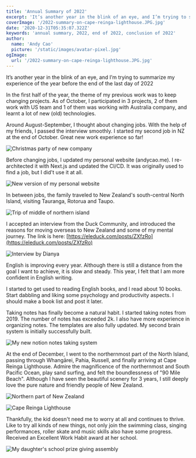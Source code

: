 ```yaml
---
title: 'Annual Summary of 2022'
excerpt: 'It’s another year in the blink of an eye, and I’m trying to summarize my experience of the year before the end of the last day of 2022'
coverImage: '/2022-summary-on-cape-reinga-lighthouse.JPG.jpg'
date: '2020-12-31T05:35:07.322Z'
keywords: 'annual summary, 2022, end of 2022, conclusion of 2022'
author:
  name: 'Andy Cao'
  picture: '/static/images/avatar-pixel.jpg'
ogImage:
  url: '/2022-summary-on-cape-reinga-lighthouse.JPG.jpg'
---
```


It’s another year in the blink of an eye, and I’m trying to summarize my experience of the year before the end of the last day of 2022

In the first half of the year, the theme of my previous work was to keep changing projects. As of October, I participated in 3 projects, 2 of them work with US team and 1 of them was working with Australia company, and learnt a lot of new (old) technologies.

Around August-September, I thought about changing jobs. With the help of my friends, I passed the interview smoothly. I started my second job in NZ at the end of October. Great new work experience so far!

![Christmas party of new company](/2022-summary-on-boat.JPG)

Before changing jobs, I updated my personal website (andycao.me). I re-architected it with Next.js and updated the CI/CD. It was originally used to find a job, but I did't use it at all.

![New version of my personal website](/2022-summary-website.jpg)

In between jobs, the family traveled to New Zealand's south-central North Island, visiting Tauranga, Rotorua and Taupo.

![Trip of middle of northern island](/2022-summary-taranga.JPG)

I accepted an interview from the Duck Community, and introduced the reasons for moving overseas to New Zealand and some of my mental journey. The link is here: [https://eleduck.com/posts/ZXfzRo](https://eleduck.com/posts/ZXfzRo)

![Interview by Dianya](/2022-summary-dianya.jpg)

English is improving every year. Although there is still a distance from the goal I want to achieve, it is slow and steady. This year, I felt that I am more confident in English writing.

I started to get used to reading English books, and I read about 10 books. Start dabbling and liking some psychology and productivity aspects. I should make a book list and post it later.

Taking notes has finally become a natural habit. I started taking notes from 2019. The number of notes has exceeded 2k. I also have more experience in organizing notes. The templates are also fully updated. My second brain system is initially successfully built.

![My new notion notes taking system](/2022-summary-notion-project.png)

At the end of December, I went to the northernmost part of the North Island, passing through Whangārei, Pahia, Russell, and finally arriving at Cape Reinga Lighthouse. Admire the magnificence of the northernmost and South Pacific Ocean, play sand surfing, and felt the boundlessness of "90 Mile Beach". Although I have seen the beautiful scenery for 3 years, I still deeply love the pure nature and friendly people of New Zealand.

![Northern part of New Zealand](/2022-summary-northern-map.PNG.png)

![Cape Reinga Lighthouse](/2022-summary-cape-reinga.jpg)

Thankfully, the kid doesn't need me to worry at all and continues to thrive. Like to try all kinds of new things, not only join the swimming class, singing performances, roller skate and music skills also have some progress. Received an Excellent Work Habit award at her school.

![My daughter's school prize giving assembly](/2022-summary-zoe-excellent-work-habit.jpg)
